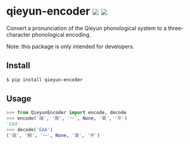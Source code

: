 # qieyun-encoder [![](https://badge.fury.io/py/qieyun-encoder.svg)](https://pypi.org/project/qieyun-encoder/) ![](https://github.com/nk2028/qieyun-encoder/workflows/Python%20package/badge.svg)

Convert a pronunciation of the Qieyun phonological system to a three-character phonological encoding.

Note: this package is only intended for developers.

## Install

```sh
$ pip install qieyun-encoder
```

## Usage

```python
>>> from QieyunEncoder import encode, decode
>>> encode('端', '開', '一', None, '東', '平')
'EAA'
>>> decode('EAA')
('端', '開', '一', None, '東', '平')
```

